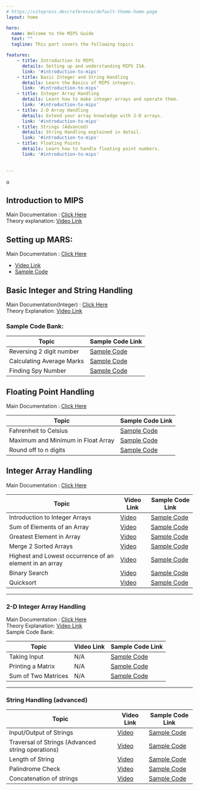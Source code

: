 ```yaml
---
# https://vitepress.dev/reference/default-theme-home-page
layout: home

hero:
  name: Welcome to the MIPS Guide
  text: ""
  tagline: This part covers the following topics

features:
    - title: Introduction to MIPS 
      details: Setting up and understanding MIPS ISA.
      link: '#introduction-to-mips'
    - title: Basic Integer and String Handling 
      details: Learn the Basics of MIPS integers.
      link: '#introduction-to-mips'
    - title: Integer Array Handling 
      details: Learn how to make integer arrays and operate them.
      link: '#introduction-to-mips'
    - title: 2-D Array Handling 
      details: Extend your array knowledge with 2-D arrays.
      link: '#introduction-to-mips'
    - title: Strings (Advanced) 
      details: String Handling explained in detail.
      link: '#introduction-to-mips'
    - title: Floating Points 
      details: Learn how to handle floating point numbers.
      link: '#introduction-to-mips'

  
---
```


<!-- # Welcome to the MIPS Guide
  
This course covers the following topics-


* `Introduction to MIPS` - Setting up and understanding MIPS ISA.
* `Basic Integer and String Handling` - Learn the Basics of MIPS integers.
* `Integer Array Handling` - Learn how to make integer arrays and operate them.
* `2-D Array Handling` - Extend your array knowledge with 2-D arrays.
* `Strings (Advanced)` - String Handling explained in detail.
* `Floating Points` - Learn how to handle floating point numbers. -->

o
## **Introduction to MIPS**

Main Documentation : [Click Here](./mips_basics&procedures.md)  
Theory explanation: [ Video Link ](https://youtu.be/T40qoR7V6oU) 


## Setting up MARS:  

Main Documentation : [Click Here](./mips_setup.md)  


- [Video Link]( https://youtu.be/FM-0bSelrjw  )  
- [Sample Code](https://github.com/hwlab-csed/MIPS-Codes/blob/main/Intro%20to%20MIPS/First%20program/Tutorial1.asm )  

## **Basic Integer and String Handling**

Main Documentation(Integer) : [Click Here](./mips_integers&float.md)  
Theory Explanation: [Video Link ](https://youtu.be/R5UB4CnZo7Y)

### Sample Code Bank:  

| Topic                     | Sample Code Link                                                                                      |
|---------------------------|-------------------------------------------------------------------------------------------------------|
| Reversing 2 digit number  | [Sample Code](https://github.com/hwlab-csed/MIPS-Codes/blob/main/Intro%20to%20MIPS/Integers%20and%20Strings_q1.asm)     |
| Calculating Average Marks | [Sample Code](https://github.com/hwlab-csed/MIPS-Codes/blob/main/Intro%20to%20MIPS/Integers%20and%20Strings_q2.asm)     |
| Finding Spy Number        | [Sample Code](https://github.com/hwlab-csed/MIPS-Codes/blob/main/Intro%20to%20MIPS/Integers%20and%20Strings_q3.asm)     |


## **Floating Point Handling**

Main Documentation : [Click Here](https://drive.google.com/file/d/1BybUxaKDMDrL3FIs_8W87zXCUnqun1HT/view?usp=sharing)

| Topic                             | Sample Code Link                                                                                      |
|-----------------------------------|-------------------------------------------------------------------------------------------------------|
| Fahrenheit to Celsius             | [Sample Code](https://github.com/hwlabnitc/MIPS-Codes/blob/main/Floating%20point/Q1.asm)              |
| Maximum and Minimum in Float Array| [Sample Code](https://github.com/hwlabnitc/MIPS-Codes/blob/main/Floating%20point/Q2.asm)              |
| Round off to n digits             | [Sample Code](https://github.com/hwlabnitc/MIPS-Codes/blob/main/Floating%20point/Q3.asm)              |


## **Integer Array Handling**

Main Documentation : [Click Here](./mips_array.md)

| Topic                                       | Video Link                                            | Sample Code Link                                                                                      |
|---------------------------------------------|-------------------------------------------------------|-------------------------------------------------------------------------------------------------------|
| Introduction to Integer Arrays              | [Video](https://youtu.be/tvaMA7D_cjo)                 | [Sample Code](https://github.com/hwlab-csed/MIPS-Codes/blob/main/Integer%20arrays/MIPS_Integer%20Arrays_Sample%20Codes_1.asm)                 |
| Sum of Elements of an Array                 | [Video](https://youtu.be/oYBOHah18Pw)                 | [Sample Code](https://github.com/hwlab-csed/MIPS-Codes/blob/main/Integer%20arrays/MIPS_Integer%20Arrays_Practice%20Codes_1.asm)               |
| Greatest Element in Array                   | [Video](https://youtu.be/xc4gQB3S2dg)                 | [Sample Code](https://github.com/hwlab-csed/MIPS-Codes/blob/main/Integer%20arrays/MIPS_Integer%20Arrays_Practice%20Codes_2.asm)               |
| Merge 2 Sorted Arrays                       | [Video](https://youtu.be/IqFx7i-GqPI)                 | [Sample Code](https://github.com/hwlab-csed/MIPS-Codes/blob/main/Integer%20Arrays%20Advanced/Integer_Array_Advanced_Practice_Q1_Merging_Two_Sorted_Arrays.asm)  |
| Highest and Lowest occurrence of an element in an array | [Video](https://youtu.be/1tUfRNTi1t4) | [Sample Code](https://github.com/hwlab-csed/MIPS-Codes/blob/main/Integer%20Arrays%20Advanced/Integer_Array_Advanced_Practice_Q2_Highest_Lowest_Frequency.asm) |
| Binary Search                               | [Video](https://youtu.be/lKo10ZWYlDc)                 | [Sample Code](https://github.com/hwlab-csed/MIPS-Codes/blob/main/Integer%20Arrays%20Advanced/Integer_Array_Advanced_Practice_Q3_BinarySearch.asm)               |
| Quicksort                                   | [Video](https://youtu.be/ywtvFJw4HQQ)                 | [Sample Code](https://github.com/hwlab-csed/MIPS-Codes/blob/main/Integer%20Arrays%20Advanced/Integer_Array_Advanced_Practice_Q4_QuickSort.asm)               |

---

### **2-D Integer Array Handling**

Main Documentation : [Click Here](./mips_array)  
Theory Explanation: [Video Link](https://youtu.be/SHl3shv24jc)  
Sample Code Bank:  

| Topic                | Video Link | Sample Code Link                                                                                      |
|----------------------|------------|-------------------------------------------------------------------------------------------------------|
| Taking Input         | N/A        | [Sample Code](https://github.com/hwlab-csed/MIPS-Codes/blob/main/Two%20Dimensional%20Arrays/Two_Dimensional_Arrays_Sample_Q1_Taking_Input_For_Matrix.asm)     |
| Printing a Matrix    | N/A        | [Sample Code](https://github.com/hwlab-csed/MIPS-Codes/blob/main/Two%20Dimensional%20Arrays/Two_Dimensional_Arrays_Sample_Q2_Printing_Matrix.asm)           |
| Sum of Two Matrices  | N/A        | [Sample Code](https://github.com/hwlabnitc/MIPS-Codes/blob/main/Two%20Dimensional%20Arrays/Two_Dimensional_Arrays_Practice_Q1_sum_of_two_matrices.asm)       |

---  

### **String Handling (advanced)**

| Topic                          | Video Link                                            | Sample Code Link                                                                                      |
|--------------------------------|-------------------------------------------------------|-------------------------------------------------------------------------------------------------------|
| Input/Output of Strings        | [Video](https://youtu.be/R5UB4CnZo7Y)                 | [Sample Code](https://github.com/hwlab-csed/MIPS-Codes/blob/main/Intro%20to%20MIPS/Integers%20and%20Strings_q2.asm)                        |
| Traversal of Strings (Advanced string operations) | [Video](https://youtu.be/HiqgMrXHeyQ)                | [Sample Code](https://github.com/hwlab-csed/MIPS-Codes/blob/main/Strings%20Advanced/MIPS_Strings%20Advanced_Sample%20Codes_1.asm)          |
| Length of String               | [Video](https://youtu.be/GWlaAK4VdWo)                 | [Sample Code](https://github.com/hwlabnitc/MIPS-Codes/blob/main/Strings%20Advanced/MIPS_Strings_Advanced_Practice_Q1.asm)                  |
| Palindrome Check               | [Video](https://youtu.be/7mD-2DHDjEc)                 | [Sample Code](https://github.com/hwlabnitc/MIPS-Codes/blob/main/Strings%20Advanced/MIPS_Strings_Advanced_Practice_Q2.asm)                  |
| Concatenation of strings       | [Video](https://youtu.be/SDeHKgsCJE8)                 | [Sample Code](https://github.com/hwlabnitc/MIPS-Codes/blob/main/Strings%20Advanced/MIPS_Strings_Advanced_Practice_Q3.asm)                  |
